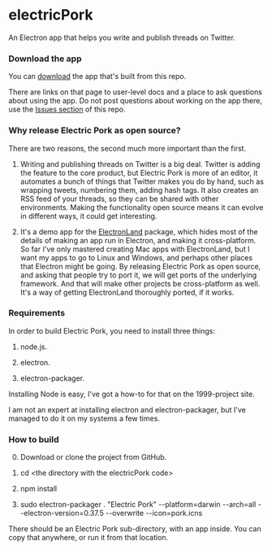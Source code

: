 # electricPork

An Electron app that helps you write and publish threads on Twitter.

### Download the app

You can <a href="http://pork.io/electric/">download</a> the app that's built from this repo. 

There are links on that page to user-level docs and a place to ask questions about using the app. Do not post questions about working on the app there, use the <a href="https://github.com/scripting/electricPork/issues">Issues section</a> of this repo.

### Why release Electric Pork as open source?

There are two reasons, the second much more important than the first.

1. Writing and publishing threads on Twitter is a big deal. Twitter is adding the feature to the core product, but Electric Pork is more of an editor, it automates a bunch of things that Twitter makes you do by hand, such as wrapping tweets, numbering them, adding hash tags. It also creates an RSS feed of your threads, so they can be shared with other environments. Making the functionality open source means it can evolve in different ways, it could get interesting.

2. It's a demo app for the <a href="https://github.com/scripting/electronLand">ElectronLand</a> package, which hides most of the details of making an app run in Electron, and making it cross-platform. So far I've only mastered creating Mac apps with ElectronLand, but I want my apps to go to Linux and Windows, and perhaps other places that Electron might be going. By releasing Electric Pork as open source, and asking that people try to port it, we will get ports of the underlying framework. And that will make other projects be cross-platform as well. It's a way of getting ElectronLand thoroughly ported, if it works. 

### Requirements

In order to build Electric Pork, you need to install three things:

1. node.js.

2. electron.

3. electron-packager.

Installing Node is easy, I've got a how-to for that on the 1999-project site.

I am not an expert at installing electron and electron-packager, but I've managed to do it on my systems a few times.

### How to build

0. Download or clone the project from GitHub. 

1. cd &lt;the directory with the electricPork code>

2. npm install

3. sudo electron-packager . "Electric Pork" --platform=darwin --arch=all --electron-version=0.37.5 --overwrite --icon=pork.icns

There should be an Electric Pork sub-directory, with an app inside. You can copy that anywhere, or run it from that location.

